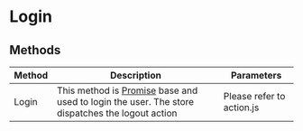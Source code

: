 # Login

## Methods

<!-- @vuese:Login:methods:start -->
|Method|Description|Parameters|
|---|---|---|
|Login|This method is <a href="https://developer.mozilla.org/en-US/docs/Web/JavaScript/Reference/Global_Objects/Promise" target="blank"> Promise</a> base and used to login the user. The store dispatches the logout action|Please refer to action.js|

<!-- @vuese:Login:methods:end -->


